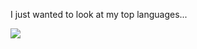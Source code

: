I just wanted to look at my top languages...

<img src="https://github-readme-stats.vercel.app/api/top-langs/?username=evanwporter"/>
